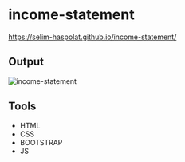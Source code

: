 # income-statement

https://selim-haspolat.github.io/income-statement/

## Output
![income-statement](https://user-images.githubusercontent.com/118964736/215582431-8e2bfc29-f3a0-4a90-90f9-5e1a261c33b0.gif)


## Tools
- HTML
- CSS
- BOOTSTRAP
- JS
